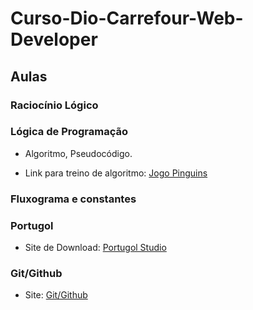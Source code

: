 # Curso-Dio-Carrefour-Web-Developer

## Aulas

### Raciocínio Lógico

### Lógica de Programação

 * Algoritmo, Pseudocódigo.

 * Link para treino de algoritmo: [Jogo Pinguins](https://rachacuca.com.br/jogos/pinguins-numa-fria/)

### Fluxograma e constantes

### Portugol

 * Site de Download: [Portugol Studio](http://lite.acad.univali.br/portugol/)

### Git/Github

 * Site: [Git/Github](https://github.com/)
